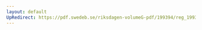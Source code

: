 ```yaml
---
layout: default
UpRedirect: https://pdf.swedeb.se/riksdagen-volumeG-pdf/199394/reg_199394_SfU/reg_199394_SfU_0005.pdf
---
```

